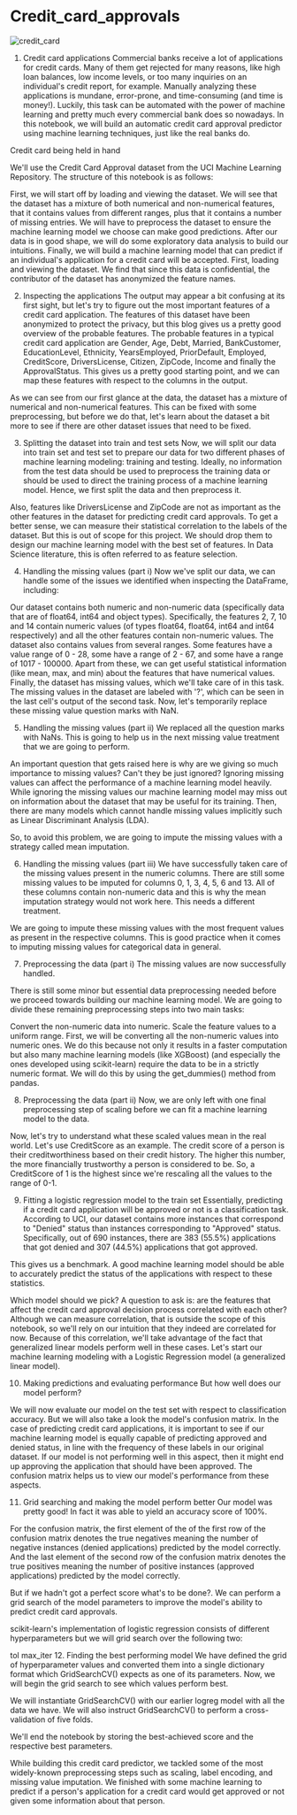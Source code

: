 # Credit_card_approvals
![credit_card](https://github.com/Shivansh2030/Credit_card_approvals/assets/85742459/9e663e47-12b4-4b6e-ab3c-785b7d70fce4)


1. Credit card applications
Commercial banks receive a lot of applications for credit cards. Many of them get rejected for many reasons, like high loan balances, low income levels, or too many inquiries on an individual's credit report, for example. Manually analyzing these applications is mundane, error-prone, and time-consuming (and time is money!). Luckily, this task can be automated with the power of machine learning and pretty much every commercial bank does so nowadays. In this notebook, we will build an automatic credit card approval predictor using machine learning techniques, just like the real banks do.

Credit card being held in hand

We'll use the Credit Card Approval dataset from the UCI Machine Learning Repository. The structure of this notebook is as follows:

First, we will start off by loading and viewing the dataset.
We will see that the dataset has a mixture of both numerical and non-numerical features, that it contains values from different ranges, plus that it contains a number of missing entries.
We will have to preprocess the dataset to ensure the machine learning model we choose can make good predictions.
After our data is in good shape, we will do some exploratory data analysis to build our intuitions.
Finally, we will build a machine learning model that can predict if an individual's application for a credit card will be accepted.
First, loading and viewing the dataset. We find that since this data is confidential, the contributor of the dataset has anonymized the feature names.

2. Inspecting the applications
The output may appear a bit confusing at its first sight, but let's try to figure out the most important features of a credit card application. The features of this dataset have been anonymized to protect the privacy, but this blog gives us a pretty good overview of the probable features. The probable features in a typical credit card application are Gender, Age, Debt, Married, BankCustomer, EducationLevel, Ethnicity, YearsEmployed, PriorDefault, Employed, CreditScore, DriversLicense, Citizen, ZipCode, Income and finally the ApprovalStatus. This gives us a pretty good starting point, and we can map these features with respect to the columns in the output.

As we can see from our first glance at the data, the dataset has a mixture of numerical and non-numerical features. This can be fixed with some preprocessing, but before we do that, let's learn about the dataset a bit more to see if there are other dataset issues that need to be fixed.

3. Splitting the dataset into train and test sets
Now, we will split our data into train set and test set to prepare our data for two different phases of machine learning modeling: training and testing. Ideally, no information from the test data should be used to preprocess the training data or should be used to direct the training process of a machine learning model. Hence, we first split the data and then preprocess it.

Also, features like DriversLicense and ZipCode are not as important as the other features in the dataset for predicting credit card approvals. To get a better sense, we can measure their statistical correlation to the labels of the dataset. But this is out of scope for this project. We should drop them to design our machine learning model with the best set of features. In Data Science literature, this is often referred to as feature selection.

4. Handling the missing values (part i)
Now we've split our data, we can handle some of the issues we identified when inspecting the DataFrame, including:

Our dataset contains both numeric and non-numeric data (specifically data that are of float64, int64 and object types). Specifically, the features 2, 7, 10 and 14 contain numeric values (of types float64, float64, int64 and int64 respectively) and all the other features contain non-numeric values.
The dataset also contains values from several ranges. Some features have a value range of 0 - 28, some have a range of 2 - 67, and some have a range of 1017 - 100000. Apart from these, we can get useful statistical information (like mean, max, and min) about the features that have numerical values.
Finally, the dataset has missing values, which we'll take care of in this task. The missing values in the dataset are labeled with '?', which can be seen in the last cell's output of the second task.
Now, let's temporarily replace these missing value question marks with NaN.

5. Handling the missing values (part ii)
We replaced all the question marks with NaNs. This is going to help us in the next missing value treatment that we are going to perform.

An important question that gets raised here is why are we giving so much importance to missing values? Can't they be just ignored? Ignoring missing values can affect the performance of a machine learning model heavily. While ignoring the missing values our machine learning model may miss out on information about the dataset that may be useful for its training. Then, there are many models which cannot handle missing values implicitly such as Linear Discriminant Analysis (LDA).

So, to avoid this problem, we are going to impute the missing values with a strategy called mean imputation.

6. Handling the missing values (part iii)
We have successfully taken care of the missing values present in the numeric columns. There are still some missing values to be imputed for columns 0, 1, 3, 4, 5, 6 and 13. All of these columns contain non-numeric data and this is why the mean imputation strategy would not work here. This needs a different treatment.

We are going to impute these missing values with the most frequent values as present in the respective columns. This is good practice when it comes to imputing missing values for categorical data in general.

7. Preprocessing the data (part i)
The missing values are now successfully handled.

There is still some minor but essential data preprocessing needed before we proceed towards building our machine learning model. We are going to divide these remaining preprocessing steps into two main tasks:

Convert the non-numeric data into numeric.
Scale the feature values to a uniform range.
First, we will be converting all the non-numeric values into numeric ones. We do this because not only it results in a faster computation but also many machine learning models (like XGBoost) (and especially the ones developed using scikit-learn) require the data to be in a strictly numeric format. We will do this by using the get_dummies() method from pandas.

8. Preprocessing the data (part ii)
Now, we are only left with one final preprocessing step of scaling before we can fit a machine learning model to the data.

Now, let's try to understand what these scaled values mean in the real world. Let's use CreditScore as an example. The credit score of a person is their creditworthiness based on their credit history. The higher this number, the more financially trustworthy a person is considered to be. So, a CreditScore of 1 is the highest since we're rescaling all the values to the range of 0-1.

9. Fitting a logistic regression model to the train set
Essentially, predicting if a credit card application will be approved or not is a classification task. According to UCI, our dataset contains more instances that correspond to "Denied" status than instances corresponding to "Approved" status. Specifically, out of 690 instances, there are 383 (55.5%) applications that got denied and 307 (44.5%) applications that got approved.

This gives us a benchmark. A good machine learning model should be able to accurately predict the status of the applications with respect to these statistics.

Which model should we pick? A question to ask is: are the features that affect the credit card approval decision process correlated with each other? Although we can measure correlation, that is outside the scope of this notebook, so we'll rely on our intuition that they indeed are correlated for now. Because of this correlation, we'll take advantage of the fact that generalized linear models perform well in these cases. Let's start our machine learning modeling with a Logistic Regression model (a generalized linear model).

10. Making predictions and evaluating performance
But how well does our model perform?

We will now evaluate our model on the test set with respect to classification accuracy. But we will also take a look the model's confusion matrix. In the case of predicting credit card applications, it is important to see if our machine learning model is equally capable of predicting approved and denied status, in line with the frequency of these labels in our original dataset. If our model is not performing well in this aspect, then it might end up approving the application that should have been approved. The confusion matrix helps us to view our model's performance from these aspects.

11. Grid searching and making the model perform better
Our model was pretty good! In fact it was able to yield an accuracy score of 100%.

For the confusion matrix, the first element of the of the first row of the confusion matrix denotes the true negatives meaning the number of negative instances (denied applications) predicted by the model correctly. And the last element of the second row of the confusion matrix denotes the true positives meaning the number of positive instances (approved applications) predicted by the model correctly.

But if we hadn't got a perfect score what's to be done?. We can perform a grid search of the model parameters to improve the model's ability to predict credit card approvals.

scikit-learn's implementation of logistic regression consists of different hyperparameters but we will grid search over the following two:

tol
max_iter
12. Finding the best performing model
We have defined the grid of hyperparameter values and converted them into a single dictionary format which GridSearchCV() expects as one of its parameters. Now, we will begin the grid search to see which values perform best.

We will instantiate GridSearchCV() with our earlier logreg model with all the data we have. We will also instruct GridSearchCV() to perform a cross-validation of five folds.

We'll end the notebook by storing the best-achieved score and the respective best parameters.

While building this credit card predictor, we tackled some of the most widely-known preprocessing steps such as scaling, label encoding, and missing value imputation. We finished with some machine learning to predict if a person's application for a credit card would get approved or not given some information about that person.
